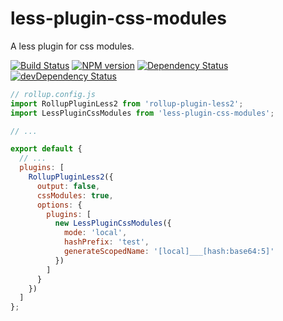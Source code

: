 # less-plugin-css-modules
A less plugin for css modules.

[![Build Status][build]][build-link] [![NPM version][version]][version-link] [![Dependency Status][dependency]][dependency-link] [![devDependency Status][dev-dependency]][dev-dependency-link]

```js
// rollup.config.js
import RollupPluginLess2 from 'rollup-plugin-less2';
import LessPluginCssModules from 'less-plugin-css-modules';

// ...

export default {
  // ...
  plugins: [
    RollupPluginLess2({
      output: false,
      cssModules: true,
      options: {
        plugins: [
          new LessPluginCssModules({
            mode: 'local',
            hashPrefix: 'test',
            generateScopedName: '[local]___[hash:base64:5]'
          })
        ]
      }
    })
  ]
};
```

[build]: https://travis-ci.org/Katochimoto/less-plugin-css-modules.svg?branch=master
[build-link]: https://travis-ci.org/Katochimoto/less-plugin-css-modules
[version]: https://badge.fury.io/js/less-plugin-css-modules.svg
[version-link]: http://badge.fury.io/js/less-plugin-css-modules
[dependency]: https://david-dm.org/Katochimoto/less-plugin-css-modules.svg
[dependency-link]: https://david-dm.org/Katochimoto/less-plugin-css-modules
[dev-dependency]: https://david-dm.org/Katochimoto/less-plugin-css-modules/dev-status.svg
[dev-dependency-link]: https://david-dm.org/Katochimoto/less-plugin-css-modules#info=devDependencies
